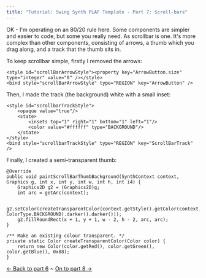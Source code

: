 ```yaml
---
title: "Tutorial: Swing Synth PLAF Template - Part 7: Scroll-bars"
---
```

<p>OK - I'm operating on an 80/20 rule here. Some components are simpler and easier to code, but some you really need. As scrollbar is one. It's more complex than other components, consisting of arrows, a thumb which you drag along, and a track that the thumb sits in.</p>

<p>To keep scrollbar simple, firstly I removed the arrows:</p>

	<style id="scrollBarArrowStyle"><property key="ArrowButton.size" type="integer" value="0" /></style>
	<bind style="scrollBarArrowStyle" type="REGION" key="ArrowButton" />

<p>Then, I made the track (the background) white with a small inset:</p>

	<style id="scrollbarTrackStyle">
	    <opaque value="true"/>
	    <state>
	        <insets top="1" right="1" bottom="1" left="1"/>
	        <color value="#ffffff" type="BACKGROUND"/>
	    </state>
	</style>
	<bind style="scrollbarTrackStyle" type="REGION" key="ScrollBarTrack" />

<p>Finally, I created a semi-transparent thumb:</p>

	@Override
	public void paintScrollBarThumbBackground(SynthContext context, Graphics g, int x, int y, int w, int h, int i4) {
	    Graphics2D g2 = (Graphics2D)g;
	    int arc = getArc(context);
	
	    g2.setColor(createTransparentColor(context.getStyle().getColor(context, ColorType.BACKGROUND).darker().darker()));
	    g2.fillRoundRect(x + 1, y + 1, w - 2, h - 2, arc, arc);
	}
	
	/** Make an existing colour transparent. */
	private static Color createTransparentColor(Color color) {
	    return new Color(color.getRed(), color.getGreen(), color.getBlue(), 0x88);
	}

<p><a href="/content/tutorial-swing-synth-plaf-template-part-6-text-fields">&larr; Back to part 6</a> ~ <a href="/content/tutorial-swing-synth-plaf-template-part-8-check-boxes-and-radio-buttons">On to part 8 &rarr;</a></p>
